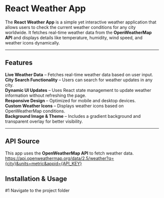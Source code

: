 # React Weather App  

The **React Weather App** is a simple yet interactive weather application that allows users to check the current weather conditions for any city worldwide. It fetches real-time weather data from the **OpenWeatherMap API** and displays details like temperature, humidity, wind speed, and weather icons dynamically.

---

## Features  

**Live Weather Data** – Fetches real-time weather data based on user input.  
**City Search Functionality** – Users can search for weather updates in any city.  
**Dynamic UI Updates** – Uses React state management to update weather information without refreshing the page.  
**Responsive Design** – Optimized for mobile and desktop devices.  
**Custom Weather Icons** – Displays weather icons based on OpenWeatherMap conditions.  
**Background Image & Theme** – Includes a gradient background and transparent overlay for better visibility.  

---

## API Source  

This app uses the **OpenWeatherMap API** to fetch weather data.  
https://api.openweathermap.org/data/2.5/weather?q={city}&units=metric&appid={API_KEY}

## Installation & Usage  
#1 Navigate to the project folder
